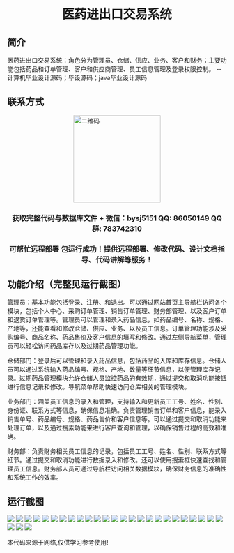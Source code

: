 <p><h1 align="center">医药进出口交易系统</h1></p>

## 简介
医药进出口交易系统：角色分为管理员、仓储、供应、业务、客户和财务；主要功能包括药品和订单管理、客户和供应商管理、员工信息管理及登录权限控制。    --计算机毕业设计源码；毕设源码；java毕业设计源码


## 联系方式
<img src="https://bs-1329754181.cos.ap-shanghai.myqcloud.com/wx.jpg" alt="二维码" style="display: block; margin: 0 auto;" width="200px">
<p><h3 align="center">获取完整代码与数据库文件 + 微信：bysj5151 QQ: 86050149 QQ群: 783742310</h3></p>
<p><h3 align="center">可帮忙远程部署 包运行成功！提供远程部署、修改代码、设计文档指导、代码讲解等服务！</h3></p>

## 功能介绍（完整见运行截图）
管理员：基本功能包括登录、注册、和退出。可以通过网站首页主导航栏访问各个模块，包括个人中心、采购订单管理、销售订单管理、财务部管理、以及客户订单和退货订单管理等。管理员可以管理和录入药品信息，如药品编号、名称、规格、产地等，还能查看和修改仓储、供应、业务、以及员工信息。订单管理功能涉及采购编号、商品名称、药品售价及客户信息的填写和修改。通过左侧导航菜单，管理员可以轻松访问药品库存以及过期药品管理功能。

仓储部门：登录后可以管理和录入药品信息，包括药品的入库和库存信息。仓储人员可以通过系统输入药品编号、规格、产地、数量等细节信息，以便管理库存记录。过期药品管理模块允许仓储人员监控药品的有效期，通过提交和取消功能按钮进行信息记录和修改。导航菜单帮助快速访问仓库相关的管理模块。

业务部门：涵盖员工信息的录入和管理，支持输入和更新员工工号、姓名、性别、身份证、联系方式等信息，确保信息准确。负责管理销售订单和客户信息，能录入销售单号、药品编号、规格、药品售价和客户信息等。可以通过提交和取消功能来处理订单，以及通过搜索功能来进行客户查询和管理，以确保销售过程的高效和准确。

财务部：负责财务相关员工信息的记录，包括员工工号、姓名、性别、联系方式等细节。通过提交和取消功能进行数据录入和修改。还可以使用搜索框快速查找和管理员工信息。财务部人员可通过导航栏访问相关数据模块，确保财务信息的准确性和系统工作的效率。


## 运行截图
![](https://bs-1329754181.cos.ap-shanghai.myqcloud.com/ssm/MedicalImportExportTradingSystem/img/001.jpg)
![](https://bs-1329754181.cos.ap-shanghai.myqcloud.com/ssm/MedicalImportExportTradingSystem/img/002.jpg)
![](https://bs-1329754181.cos.ap-shanghai.myqcloud.com/ssm/MedicalImportExportTradingSystem/img/003.jpg)
![](https://bs-1329754181.cos.ap-shanghai.myqcloud.com/ssm/MedicalImportExportTradingSystem/img/004.jpg)
![](https://bs-1329754181.cos.ap-shanghai.myqcloud.com/ssm/MedicalImportExportTradingSystem/img/005.jpg)
![](https://bs-1329754181.cos.ap-shanghai.myqcloud.com/ssm/MedicalImportExportTradingSystem/img/006.jpg)
![](https://bs-1329754181.cos.ap-shanghai.myqcloud.com/ssm/MedicalImportExportTradingSystem/img/007.jpg)
![](https://bs-1329754181.cos.ap-shanghai.myqcloud.com/ssm/MedicalImportExportTradingSystem/img/008.jpg)
![](https://bs-1329754181.cos.ap-shanghai.myqcloud.com/ssm/MedicalImportExportTradingSystem/img/009.jpg)
![](https://bs-1329754181.cos.ap-shanghai.myqcloud.com/ssm/MedicalImportExportTradingSystem/img/010.jpg)
![](https://bs-1329754181.cos.ap-shanghai.myqcloud.com/ssm/MedicalImportExportTradingSystem/img/011.jpg)
![](https://bs-1329754181.cos.ap-shanghai.myqcloud.com/ssm/MedicalImportExportTradingSystem/img/012.jpg)
![](https://bs-1329754181.cos.ap-shanghai.myqcloud.com/ssm/MedicalImportExportTradingSystem/img/013.jpg)
![](https://bs-1329754181.cos.ap-shanghai.myqcloud.com/ssm/MedicalImportExportTradingSystem/img/014.jpg)
![](https://bs-1329754181.cos.ap-shanghai.myqcloud.com/ssm/MedicalImportExportTradingSystem/img/015.jpg)
![](https://bs-1329754181.cos.ap-shanghai.myqcloud.com/ssm/MedicalImportExportTradingSystem/img/016.jpg)
![](https://bs-1329754181.cos.ap-shanghai.myqcloud.com/ssm/MedicalImportExportTradingSystem/img/017.jpg)
![](https://bs-1329754181.cos.ap-shanghai.myqcloud.com/ssm/MedicalImportExportTradingSystem/img/018.jpg)
![](https://bs-1329754181.cos.ap-shanghai.myqcloud.com/ssm/MedicalImportExportTradingSystem/img/019.jpg)
![](https://bs-1329754181.cos.ap-shanghai.myqcloud.com/ssm/MedicalImportExportTradingSystem/img/020.jpg)
![](https://bs-1329754181.cos.ap-shanghai.myqcloud.com/ssm/MedicalImportExportTradingSystem/img/021.jpg)
![](https://bs-1329754181.cos.ap-shanghai.myqcloud.com/ssm/MedicalImportExportTradingSystem/img/022.jpg)
![](https://bs-1329754181.cos.ap-shanghai.myqcloud.com/ssm/MedicalImportExportTradingSystem/img/023.jpg)
![](https://bs-1329754181.cos.ap-shanghai.myqcloud.com/ssm/MedicalImportExportTradingSystem/img/024.jpg)
![](https://bs-1329754181.cos.ap-shanghai.myqcloud.com/ssm/MedicalImportExportTradingSystem/img/025.jpg)
![](https://bs-1329754181.cos.ap-shanghai.myqcloud.com/ssm/MedicalImportExportTradingSystem/img/026.jpg)
![](https://bs-1329754181.cos.ap-shanghai.myqcloud.com/ssm/MedicalImportExportTradingSystem/img/027.jpg)
![](https://bs-1329754181.cos.ap-shanghai.myqcloud.com/ssm/MedicalImportExportTradingSystem/img/028.jpg)

<p>本代码来源于网络,仅供学习参考使用!</p>
